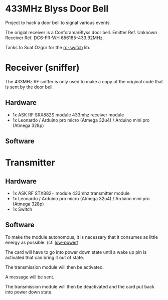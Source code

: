 # 433MHz Blyss Door Bell

Project to hack a door bell to signal various events.

The origial receiver is a Conforama/Blyss door bell.
Emitter Ref. Unknown
Receiver Ref. DC6-FR-WH 656185-433.92MHz.

Tanks to Suat Özgür for the [rc-switch](https://github.com/sui77/rc-switch/) lib.

# Receiver (sniffer)

The 433MHz RF sniffer is only used to make a copy of the original code that is sent by the door bell.

## Hardware

- 1x ASK RF SRX882S module 433mhz receiver module
- 1x Leonardo / Arduino pro micro (Atmega 32u4) / Arduino mini pro (Atmega 328p)

## Software

# Transmitter

## Hardware

- 1x ASK RF STX882+ module 433mhz transmitter module
- 1x Leonardo / Arduino pro micro (Atmega 32u4) / Arduino mini pro (Atmega 328p)
- 1x Switch

## Software

To make the module autonomous, it is necessary that it consumes as little energy as possible. (cf. [low-power](https://www.arduino.cc/reference/en/libraries/low-power/))

The card will have to go into power down state until a wake up pin is activated that can bring it out of state.

The transmission module will then be activated.

A message will be sent.

The transmission module will then be deactivated and the card put back into power down state.
